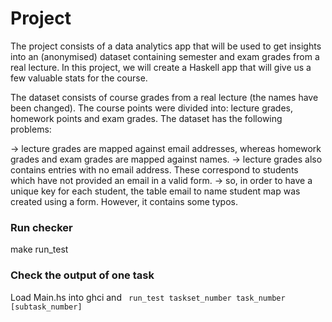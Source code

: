 # Project

The project consists of a data analytics app that will be used to get insights into an (anonymised) dataset containing semester and exam grades from a real lecture. In this project, we will create a Haskell app that will give us a few valuable stats for the course.

The dataset consists of course grades from a real lecture (the names have been changed). The course points were divided into: lecture grades, homework points and exam grades. The dataset has the following problems:

-> lecture grades are mapped against email addresses, whereas homework grades and exam grades are mapped against names.
-> lecture grades also contains entries with no email address. These correspond to students which have not provided an email in a valid form.
-> so, in order to have a unique key for each student, the table email to name student map was created using a form. However, it contains some typos.

### Run checker
make run_test

### Check the output of one task
Load Main.hs into ghci and 
<code>
run_test taskset_number task_number [subtask_number]
</code>
